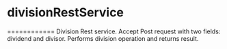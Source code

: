 # divisionRestService
============
Division Rest service. Accept Post request with two fields: dividend and divisor. Performs division operation and returns result. 